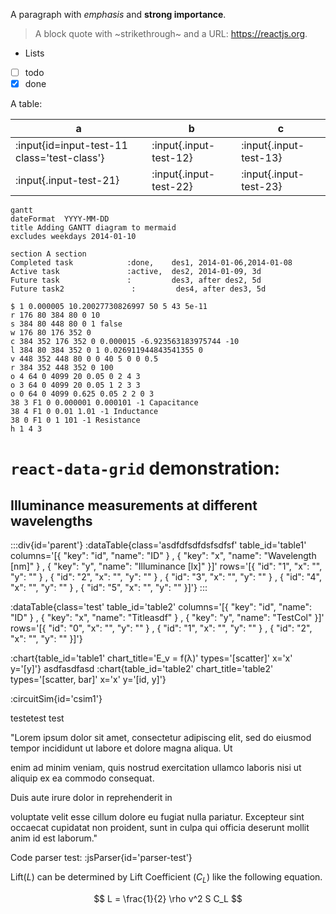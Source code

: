 A paragraph with *emphasis* and **strong importance**.
> A block quote with ~strikethrough~ and a URL: https://reactjs.org.
* Lists
* [ ] todo
* [x] done

A table:

|                a                            |        b               |       c                |
|                -                            |        -               |       -                |
| :input{id=input-test-11 class='test-class'} | :input{.input-test-12} | :input{.input-test-13} |
| :input{.input-test-21}                      | :input{.input-test-22} | :input{.input-test-23} |


```mermaid
gantt
dateFormat  YYYY-MM-DD
title Adding GANTT diagram to mermaid
excludes weekdays 2014-01-10

section A section
Completed task            :done,    des1, 2014-01-06,2014-01-08
Active task               :active,  des2, 2014-01-09, 3d
Future task               :         des3, after des2, 5d
Future task2               :         des4, after des3, 5d
```

```falstad
$ 1 0.000005 10.20027730826997 50 5 43 5e-11
r 176 80 384 80 0 10
s 384 80 448 80 0 1 false
w 176 80 176 352 0
c 384 352 176 352 0 0.000015 -6.923563183975744 -10
l 384 80 384 352 0 1 0.026911944843541355 0
v 448 352 448 80 0 0 40 5 0 0 0.5
r 384 352 448 352 0 100
o 4 64 0 4099 20 0.05 0 2 4 3
o 3 64 0 4099 20 0.05 1 2 3 3
o 0 64 0 4099 0.625 0.05 2 2 0 3
38 3 F1 0 0.000001 0.000101 -1 Capacitance
38 4 F1 0 0.01 1.01 -1 Inductance
38 0 F1 0 1 101 -1 Resistance
h 1 4 3
```

# `react-data-grid` demonstration:
## Illuminance measurements at different wavelengths
:::div{id='parent'}
:dataTable{class='asdfdfsdfdsfsdfsf' table_id='table1' columns='[{ "key": "id", "name": "ID" } , { "key": "x", "name": "Wavelength [nm]" } , { "key": "y", "name": "Illuminance [lx]" }]' rows='[{ "id": "1", "x": "", "y": "" } , { "id": "2", "x": "", "y": "" } , { "id": "3", "x": "", "y": "" } , { "id": "4", "x": "", "y": "" } , { "id": "5", "x": "", "y": "" }]'}
:::

:dataTable{class='test' table_id='table2' columns='[{ "key": "id", "name": "ID" } , { "key": "x", "name": "Titleasdf" } , { "key": "y", "name": "TestCol" }]' rows='[{ "id": "0", "x": "", "y": "" } , { "id": "1", "x": "", "y": "" } , { "id": "2", "x": "", "y": "" }]'}

:chart{table_id='table1' chart_title='E_v = f(λ)' types='[scatter]' x='x' y='[y]'}
asdfasdfasd
:chart{table_id='table2' chart_title='table2' types='[scatter, bar]' x='x' y='[id, y]'}

:circuitSim{id='csim1'}

testetest
test

"Lorem ipsum dolor sit amet, consectetur adipiscing elit, sed do eiusmod tempor incididunt ut labore et dolore magna aliqua. Ut 

enim ad minim veniam, quis nostrud exercitation ullamco laboris nisi ut aliquip ex ea commodo consequat.

Duis aute irure dolor in reprehenderit in

voluptate velit esse cillum dolore eu fugiat nulla pariatur. Excepteur sint occaecat cupidatat non proident, sunt in culpa qui officia deserunt mollit anim id est laborum."

Code parser test:
:jsParser{id='parser-test'}

Lift($L$) can be determined by Lift Coefficient ($C_L$) like the following
equation.

$$
L = \frac{1}{2} \rho v^2 S C_L
$$